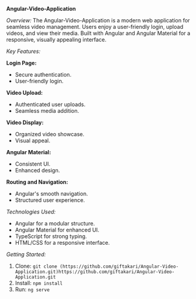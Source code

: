 **Angular-Video-Application**

*Overview:*
The Angular-Video-Application is a modern web application for seamless video management. Users enjoy a user-friendly login, upload videos, and view their media. Built with Angular and Angular Material for a responsive, visually appealing interface.

*Key Features:*

**Login Page:**
- Secure authentication.
- User-friendly login.

**Video Upload:**
- Authenticated user uploads.
- Seamless media addition.

**Video Display:**
- Organized video showcase.
- Visual appeal.

**Angular Material:**
- Consistent UI.
- Enhanced design.

**Routing and Navigation:**
- Angular's smooth navigation.
- Structured user experience.

*Technologies Used:*
- Angular for a modular structure.
- Angular Material for enhanced UI.
- TypeScript for strong typing.
- HTML/CSS for a responsive interface.

*Getting Started:*
1. Clone: `git clone (https://github.com/giftakari/Angular-Video-Application.git)https://github.com/giftakari/Angular-Video-Application.git`
2. Install: `npm install`
3. Run: `ng serve`

